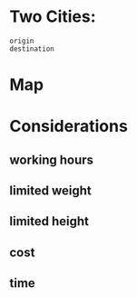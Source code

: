 #  Two Cities:
    origin
    destination
# Map

# Considerations
## working hours
## limited weight
## limited height
## cost
## time
